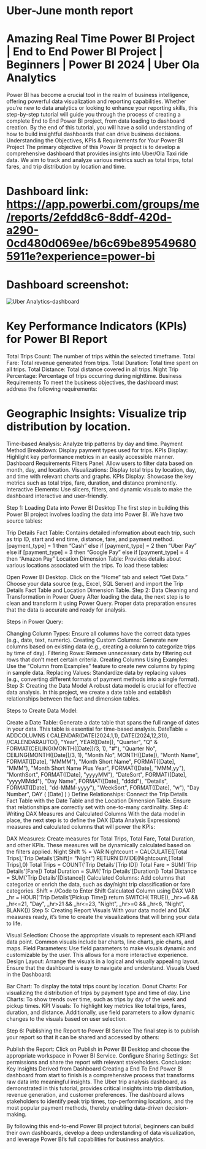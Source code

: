 # Uber-June month report
# Amazing Real Time Power BI Project | End to End Power BI Project | Beginners | Power BI 2024 | Uber Ola Analytics
Power BI has become a crucial tool in the realm of business intelligence, offering powerful data visualization and reporting capabilities. Whether you’re new to data analytics or looking to enhance your reporting skills, this step-by-step tutorial will guide you through the process of creating a complete End to End Power BI project, from data loading to dashboard creation.
By the end of this tutorial, you will have a solid understanding of how to build insightful dashboards that can drive business decisions.
Understanding the Objectives, KPIs & Requirements for Your Power BI Project
The primary objective of this Power BI project is to develop a comprehensive dashboard that provides insights into Uber/Ola Taxi ride data. We aim to track and analyze various metrics such as total trips, total fares, and trip distribution by location and time.

# Dashboard link: https://app.powerbi.com/groups/me/reports/2efdd8c6-8ddf-420d-a290-0cd480d069ee/b6c69be895496805911e?experience=power-bi

# Dashboard screenshot:
![Uber Analytics-dashboard](https://github.com/user-attachments/assets/8193252f-49b1-472c-b443-96506b41cd9c)


# Key Performance Indicators (KPIs) for Power BI Report
Total Trips Count: The number of trips within the selected timeframe.
Total Fare: Total revenue generated from trips.
Total Duration: Total time spent on all trips.
Total Distance: Total distance covered in all trips.
Night Trip Percentage: Percentage of trips occurring during nighttime.
Business Requirements
To meet the business objectives, the dashboard must address the following requirements:


# Geographic Insights: Visualize trip distribution by location.
Time-based Analysis: Analyze trip patterns by day and time.
Payment Method Breakdown: Display payment types used for trips.
KPIs Display: Highlight key performance metrics in an easily accessible manner.
Dashboard Requirements
Filters Panel: Allow users to filter data based on month, day, and location.
Visualizations: Display total trips by location, day, and time with relevant charts and graphs.
KPIs Display: Showcase the key metrics such as total trips, fare, duration, and distance prominently.
Interactive Elements: Use slicers, filters, and dynamic visuals to make the dashboard interactive and user-friendly.

Step 1: Loading Data into Power BI Desktop
The first step in building this Power BI project involves loading the data into Power BI. We have two source tables:

Trip Details Fact Table: Contains detailed information about each trip, such as trip ID, start and end time, distance, fare, and payment method.
[payment_type] = 1 then “Cash” else if [payment_type] = 2 then “Uber Pay” else if [payment_type] = 3 then “Google Pay” else if [payment_type] = 4 then “Amazon Pay”
Location Dimension Table: Provides details about various locations associated with the trips.
To load these tables:

Open Power BI Desktop.
Click on the “Home” tab and select “Get Data.”
Choose your data source (e.g., Excel, SQL Server) and import the Trip Details Fact Table and Location Dimension Table.
Step 2: Data Cleaning and Transformation in Power Query
After loading the data, the next step is to clean and transform it using Power Query. Proper data preparation ensures that the data is accurate and ready for analysis.

Steps in Power Query:

Changing Column Types: Ensure all columns have the correct data types (e.g., date, text, numeric).
Creating Custom Columns: Generate new columns based on existing data (e.g., creating a column to categorize trips by time of day).
Filtering Rows: Remove unnecessary data by filtering out rows that don’t meet certain criteria.
Creating Columns Using Examples: Use the “Column from Examples” feature to create new columns by typing in sample data.
Replacing Values: Standardize data by replacing values (e.g., converting different formats of payment methods into a single format).
Step 3: Creating the Data Model
A robust data model is crucial for effective data analysis. In this project, we create a date table and establish relationships between the fact and dimension tables.

Steps to Create Data Model:

Create a Date Table: Generate a date table that spans the full range of dates in your data. This table is essential for time-based analysis.
DateTable = 
ADDCOLUMNS (
    CALENDAR(DATE(2024,1,1), DATE(2024,12,31)),
    //CALENDARAUTO(),
    "Year", YEAR([Date]),
    "Quarter", "Q" & FORMAT(CEILING(MONTH([Date])/3, 1), "#"),
    "Quarter No", CEILING(MONTH([Date])/3, 1),
    "Month No", MONTH([Date]),
    "Month Name", FORMAT([Date], "MMMM"),
    "Month Short Name", FORMAT([Date], "MMM"),
    "Month Short Name Plus Year", FORMAT([Date], "MMM,yy"),
    "MonthSort", FORMAT([Date], "yyyyMM"),
    "DateSort", FORMAT([Date], "yyyyMMdd"),
    "Day Name", FORMAT([Date], "dddd"),
    "Details", FORMAT([Date], "dd-MMM-yyyy"),
    "WeekSort", FORMAT([Date], "w"),
    "Day Number", DAY ( [Date] )
)
Define Relationships: Connect the Trip Details Fact Table with the Date Table and the Location Dimension Table. Ensure that relationships are correctly set with one-to-many cardinality.
Step 4: Writing DAX Measures and Calculated Columns
With the data model in place, the next step is to define the DAX (Data Analysis Expressions) measures and calculated columns that will power the KPIs:

DAX Measures: Create measures for Total Trips, Total Fare, Total Duration, and other KPIs. These measures will be dynamically calculated based on the filters applied.
Night Shift % = 
VAR Nightcount = CALCULATE([Total Trips],'Trip Details'[Shift]= "Night")
RETURN
DIVIDE(Nightcount,[Total Trips],0)
Total Trips = COUNT('Trip Details'[Trip ID])
Total Fare = SUM('Trip Details'[Fare])
Total Duration = SUM('Trip Details'[Duration])
Total Distance = SUM('Trip Details'[Distance])
Calculated Columns: Add columns that categorize or enrich the data, such as day/night trip classification or fare categories.
Shift = 
//Code to Enter Shift Calculated Column using DAX
VAR _hr = HOUR('Trip Details'[Pickup Time])
return
SWITCH(
TRUE(),
    _hr>=6 && _hr<=21, "Day",
    _hr>21 && _hr<=23, "Night",
    _hr>=0 && _hr<6, "Night",
BLANK())
Step 5: Creating Report Visuals
With your data model and DAX measures ready, it’s time to create the visualizations that will bring your data to life.

Visual Selection: Choose the appropriate visuals to represent each KPI and data point. Common visuals include bar charts, line charts, pie charts, and maps.
Field Parameters: Use field parameters to make visuals dynamic and customizable by the user. This allows for a more interactive experience.
Design Layout: Arrange the visuals in a logical and visually appealing layout. Ensure that the dashboard is easy to navigate and understand.
Visuals Used in the Dashboard:

Bar Chart: To display the total trips count by location.
Donut Charts: For visualizing the distribution of trips by payment type and time of day.
Line Charts: To show trends over time, such as trips by day of the week and pickup times.
KPI Visuals: To highlight key metrics like total trips, fares, duration, and distance.
Additionally, use field parameters to allow dynamic changes to the visuals based on user selection.

Step 6: Publishing the Report to Power BI Service
The final step is to publish your report so that it can be shared and accessed by others:

Publish the Report: Click on Publish in Power BI Desktop and choose the appropriate workspace in Power BI Service.
Configure Sharing Settings: Set permissions and share the report with relevant stakeholders.
Conclusion: Key Insights Derived from Dashboard
Creating a End To End Power BI dashboard from start to finish is a comprehensive process that transforms raw data into meaningful insights. The Uber trip analysis dashboard, as demonstrated in this tutorial, provides critical insights into trip distribution, revenue generation, and customer preferences. The dashboard allows stakeholders to identify peak trip times, top-performing locations, and the most popular payment methods, thereby enabling data-driven decision-making.

By following this end-to-end Power BI project tutorial, beginners can build their own dashboards, develop a deep understanding of data visualization, and leverage Power BI’s full capabilities for business analytics.
